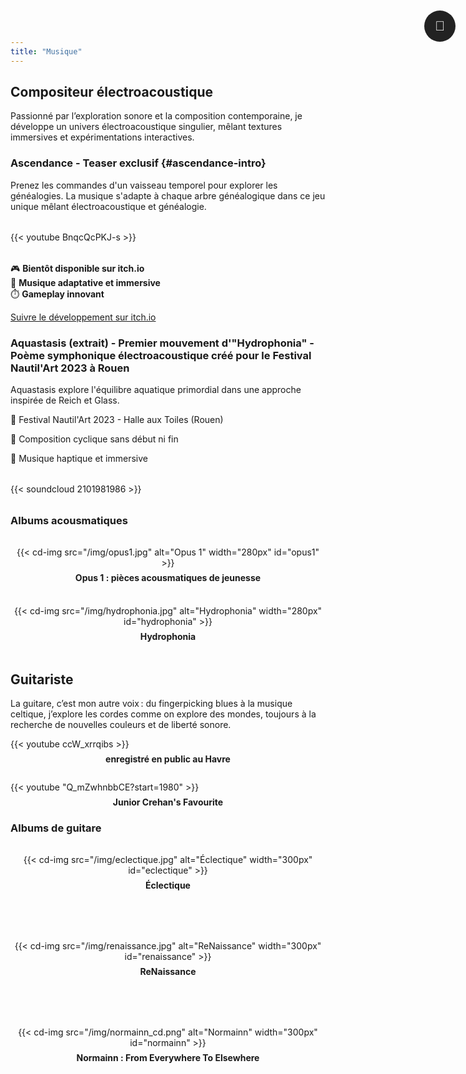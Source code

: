 ```yaml
---
title: "Musique"
---
```


## Compositeur électroacoustique

Passionné par l’exploration sonore et la composition contemporaine, je développe un univers électroacoustique singulier, mêlant textures immersives et expérimentations interactives.

### Ascendance - Teaser exclusif {#ascendance-intro}

Prenez les commandes d'un vaisseau temporel pour explorer les généalogies. 
La musique s'adapte à chaque arbre généalogique dans ce jeu unique mêlant 
électroacoustique et généalogie.

<div style="max-width:640px; margin:2rem auto;" id="ascendance">
  {{< youtube BnqcQcPKJ-s >}}
</div>

🎮 **Bientôt disponible sur itch.io**  
🎵 **Musique adaptative et immersive**  
⏱️ **Gameplay innovant**

[Suivre le développement sur itch.io](https://jcploquin.itch.io)

### Aquastasis (extrait) - Premier mouvement d'"Hydrophonia" - Poème symphonique électroacoustique créé pour le Festival Nautil'Art 2023 à Rouen

Aquastasis explore l'équilibre aquatique primordial dans une approche inspirée de Reich et Glass.

🌊 Festival Nautil'Art 2023 - Halle aux Toiles (Rouen)

🎼 Composition cyclique sans début ni fin

🎯 Musique haptique et immersive

<div style="max-width:640px; margin:2rem auto;">
{{< soundcloud 2101981986 >}}
</div>

### Albums acousmatiques

<div style="display: flex; justify-content: center; gap: 20px; flex-wrap: wrap; margin: 2rem 0;">
  <div style="text-align:center; margin-bottom: 1rem;">
    {{< cd-img src="/img/opus1.jpg" alt="Opus 1" width="280px" id="opus1" >}}
    <div style="margin-top:0.5em;"><strong>Opus 1 : pièces acousmatiques de jeunesse</strong></div>
  </div>
  <div style="text-align:center; margin-bottom: 1rem;">
    {{< cd-img src="/img/hydrophonia.jpg" alt="Hydrophonia" width="280px" id="hydrophonia" >}}
    <div style="margin-top:0.5em;"><strong>Hydrophonia</strong></div>
  </div>
</div>

## Guitariste

La guitare, c’est mon autre voix : du fingerpicking blues à la musique celtique, j’explore les cordes comme on explore des mondes, toujours à la recherche de nouvelles couleurs et de liberté sonore.

<div style="display: flex; flex-direction: column; gap: 1.7rem; align-items: center;">
  <div style="max-width: 560px; width: 100%;">
    <div class="video-responsive">
      {{< youtube ccW_xrrqibs >}}
    </div>
    <div style="margin-top:0.5em; text-align:center;"><strong>enregistré en public au Havre</strong></div>
  </div>
  
  <div style="max-width: 560px; width: 100%;">
    <div class="video-responsive">
      {{< youtube "Q_mZwhnbbCE?start=1980" >}}
    </div>
    <div style="margin-top:0.5em; text-align:center;"><strong>Junior Crehan's Favourite</strong></div>
  </div>
</div>

### Albums de guitare

<div style="display: flex; justify-content: center; gap: 80px; flex-wrap: wrap; margin: 2rem 0;">
  <div style="text-align:center;">
    {{< cd-img src="/img/eclectique.jpg" alt="Éclectique" width="300px" id="eclectique" >}}
    <div style="margin-top:0.5em;"><strong>Éclectique</strong></div>
  </div>
  <div style="text-align:center;">
    {{< cd-img src="/img/renaissance.jpg" alt="ReNaissance" width="300px" id="renaissance" >}}
    <div style="margin-top:0.5em;"><strong>ReNaissance</strong></div>
  </div>
  <div style="text-align:center;">
    {{< cd-img src="/img/normainn_cd.png" alt="Normainn" width="300px" id="normainn" >}}
    <div style="margin-top:0.5em;"><strong>Normainn : From Everywhere To Elsewhere</strong></div>
  </div>
</div>

<!-- Popup CD -->
<div id="cd-popup" style="display:none; position:fixed; top:0; left:0; width:100vw; height:100vh; background:rgba(0,0,0,0.85); z-index:10000; align-items:center; justify-content:center;">
  <div style="position:relative; width:95vw; max-width:500px; max-height:90vh; background:#222; color:#fff; border-radius:10px; box-shadow:0 8px 32px #000a; padding:2em; display:flex; flex-direction:column; overflow-y:auto;">
    <button onclick="closeCdPopup()" style="position:absolute; top:10px; right:20px; background:rgba(255,255,255,0.8); border:none; border-radius:50%; width:36px; height:36px; font-size:1.5em; cursor:pointer; z-index:10;">×</button>
    <div id="cd-popup-content"></div>
  </div>
</div>

<!-- Popup panier -->
<div id="panier-popup" style="display:none; position:fixed; top:0; left:0; width:100vw; height:100vh; background:rgba(0,0,0,0.85); z-index:20000; align-items:center; justify-content:center;">
  <div style="position:relative; width:95vw; max-width:600px; max-height:90vh; background:#222; color:#fff; border-radius:10px; box-shadow:0 8px 32px #000a; padding:2em; display:flex; flex-direction:column; overflow-y:auto;">
    <button onclick="fermerPanier()" style="position:absolute; top:10px; right:20px; background:rgba(255,255,255,0.8); border:none; border-radius:50%; width:36px; height:36px; font-size:1.5em; cursor:pointer; z-index:10;">×</button>
    <div id="panier-content"></div>
    <div style="margin-top:1em; display:flex; gap:1em; justify-content:center;">
      <button onclick="fermerPanier()" style="padding:0.5em 1em; background:#777; color:#fff; border:none; border-radius:4px; cursor:pointer;">Continuer vos achats</button>
      <button onclick="validerPanier()" style="padding:0.5em 1em; background:#4CAF50; color:#fff; border:none; border-radius:4px; cursor:pointer;">Valider le panier</button>
    </div>
  </div>
</div>

<!-- Bouton panier (à mettre dans le header ou en haut de page) -->
<button id="panier-btn" onclick="afficherPanier()" style="position:fixed; top:20px; right:20px; background:#222; color:#fff; border:none; border-radius:50%; width:50px; height:50px; font-size:1.5em; cursor:pointer; z-index:1000;">🛒</button>


